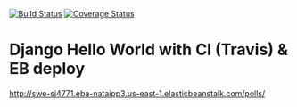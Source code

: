 [![Build Status](https://app.travis-ci.com/seongjaeny/swe1-app.svg?branch=main)](https://app.travis-ci.com/github/seongjaeny/swe1-app)
[![Coverage Status](https://coveralls.io/repos/github/seongjaeny/swe1-app/badge.svg?branch=main)](https://coveralls.io/github/seongjaeny/swe1-app?branch=main)

# Django Hello World with CI (Travis) & EB deploy
http://swe-sj4771.eba-nataipp3.us-east-1.elasticbeanstalk.com/polls/



